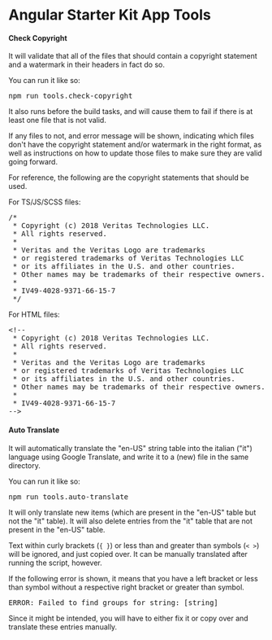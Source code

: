 # Angular Starter Kit App Tools

#### Check Copyright

It will validate that all of the files that should contain a copyright statement and a watermark in their headers in fact do so.

You can run it like so:
<pre>
npm run tools.check-copyright
</pre>

It also runs before the build tasks, and will cause them to fail if there is at least one file that is not valid.

If any files to not, and error message will be shown, indicating which files don't have the copyright statement and/or watermark in the right format, as well as instructions on how to update those files to make sure they are valid going forward.

For reference, the following are the copyright statements that should be used.

For TS/JS/SCSS files:
<pre>
/*
 * Copyright (c) 2018 Veritas Technologies LLC.
 * All rights reserved.
 *
 * Veritas and the Veritas Logo are trademarks
 * or registered trademarks of Veritas Technologies LLC
 * or its affiliates in the U.S. and other countries.
 * Other names may be trademarks of their respective owners.
 *
 * IV49-4028-9371-66-15-7
 */
</pre>

For HTML files:
<pre>
&lt;!--
 * Copyright (c) 2018 Veritas Technologies LLC.
 * All rights reserved.
 *
 * Veritas and the Veritas Logo are trademarks
 * or registered trademarks of Veritas Technologies LLC
 * or its affiliates in the U.S. and other countries.
 * Other names may be trademarks of their respective owners.
 *
 * IV49-4028-9371-66-15-7
--&gt;
</pre>

<!-- If you'd like to copy the HTML one, copy the following instead:-->

<!--
 * Copyright (c) 2018 Veritas Technologies LLC.
 * All rights reserved.
 *
 * Veritas and the Veritas Logo are trademarks
 * or registered trademarks of Veritas Technologies LLC
 * or its affiliates in the U.S. and other countries.
 * Other names may be trademarks of their respective owners.
 *
 * IV49-4028-9371-66-15-7
-->

#### Auto Translate

It will automatically translate the "en-US" string table into the italian ("it") language using Google Translate, and write it to a (new) file in the same directory.

You can run it like so:
<pre>
npm run tools.auto-translate
</pre>

It will only translate new items (which are present in the "en-US" table but not the "it" table).
It will also delete entries from the "it" table that are not present in the "en-US" table.

Text within curly brackets (<code>{ }</code>) or less than and greater than symbols (<code>< ></code>) will be ignored, and just copied over. It can be manually translated after running the script, however.

If the following error is shown, it means that you have a left bracket or less than symbol without a respective right bracket or greater than symbol. 
<pre>
ERROR: Failed to find groups for string: [string]
</pre>

Since it might be intended, you will have to either fix it or copy over and translate these entries manually. 